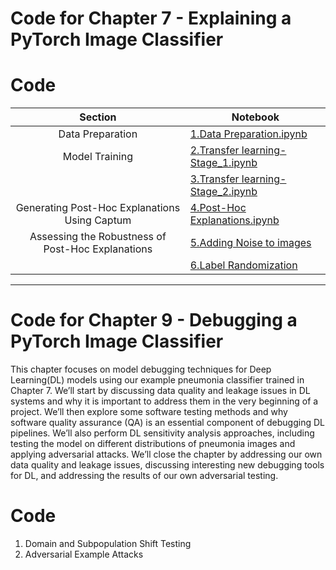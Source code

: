 # Code for Chapter 7 - Explaining a PyTorch Image Classifier

# Code

|                      Section                      | Notebook              |                                                                               
| :-----------------------------------------------: | ---------------------- | 
|                 Data Preparation                  | [1.Data Preparation.ipynb](https://github.com/ml-for-high-risk-apps-book/Machine-Learning-for-High-Risk-Applications-Book/blob/main/code/Chapter-7%20%26%209/1.Data%20Preparation.ipynb "1.Data Preparation.ipynb")                            |
|                  Model Training                   | [2.Transfer learning-Stage_1.ipynb](https://github.com/ml-for-high-risk-apps-book/Machine-Learning-for-High-Risk-Applications-Book/blob/main/code/Chapter-7%20%26%209/2.Transfer%20learning-Stage_1.ipynb "2.Transfer learning-Stage_1.ipynb") |
|                                                   | [3.Transfer learning-Stage_2.ipynb](https://github.com/ml-for-high-risk-apps-book/Machine-Learning-for-High-Risk-Applications-Book/blob/main/code/Chapter-7/3.Transfer%20learning-Stage_2.ipynb "3.Transfer learning-Stage_2.ipynb") |     |
|   Generating Post-Hoc Explanations Using Captum   | [4.Post-Hoc Explanations.ipynb](https://github.com/ml-for-high-risk-apps-book/Machine-Learning-for-High-Risk-Applications-Book/blob/main/code/Chapter-7/4.Post-Hoc%20Explanations.ipynb "4.Post-Hoc Explanations.ipynb")             |     |
| Assessing the Robustness of Post-Hoc Explanations | [5.Adding Noise to images](https://github.com/ml-for-high-risk-apps-book/Machine-Learning-for-High-Risk-Applications-Book/blob/main/code/Chapter-7/5.Adding%20Noise%20to%20images%20.ipynb)                                          |     |
|                                                   | [6.Label Randomization](https://github.com/ml-for-high-risk-apps-book/Machine-Learning-for-High-Risk-Applications-Book/blob/main/code/Chapter-7/6.Label_Randomization.ipynb)                                                         |
---

# Code for Chapter 9 - Debugging a PyTorch Image Classifier 

This chapter focuses on model debugging techniques for Deep Learning(DL) models using our example pneumonia classifier trained in Chapter 7. We’ll start by discussing data quality and leakage issues in DL systems and why it is important to address them in the very beginning of a project. We’ll then explore some software testing methods and why software quality assurance (QA) is an essential component of debugging DL pipelines. We’ll also perform DL sensitivity analysis approaches, including testing the model on different distributions of pneumonia images and applying adversarial attacks. We’ll close the chapter by addressing our own data quality and leakage issues, discussing interesting new debugging tools for DL, and addressing the results of our own adversarial testing. 

# Code

1. Domain and Subpopulation Shift Testing
2. Adversarial Example Attacks
